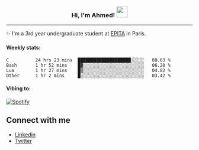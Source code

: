 <!-- Heading -->
<h3 align="center"> Hi, I'm Ahmed! <img src = "https://raw.githubusercontent.com/MartinHeinz/MartinHeinz/master/wave.gif" width = 30px></h3>

<!-- About section -->
---
✨ I'm a 3rd year undergraduate student at <a href="https://www.epita.fr/en/">EPITA</a> in Paris.

<h4 align ="left"> Weekly stats: </h4>

<!--START_SECTION:waka-->

```text
C          24 hrs 23 mins  ████████████████████░░░░░   80.63 %
Bash       1 hr 52 mins    █▓░░░░░░░░░░░░░░░░░░░░░░░   06.20 %
Lua        1 hr 27 mins    █▒░░░░░░░░░░░░░░░░░░░░░░░   04.82 %
Other      1 hr 2 mins     █░░░░░░░░░░░░░░░░░░░░░░░░   03.42 %
```

<!--END_SECTION:waka-->

<!-- [![Ahmed's GitHub stats](https://github-readme-stats.vercel.app/api?username=ahmedhassayoune)](https://github.com/anuraghazra/github-readme-stats) -->

<h4 align ="left">Vibing to:</h4>

[![Spotify](https://novatorem-ten-lyart.vercel.app/api/spotify)](https://open.spotify.com/user/31knevkvll66tzc3gqtoi6ngjbre)

<!-- Connect section -->

## Connect with me
  * <a href="https://www.linkedin.com/in/ahmed-hassayoune-6a10ba251/">Linkedin</a>
  * <a href="https://twitter.com/Ahmedhassaaa">Twitter</a>

<!-- Connect section: END -->
